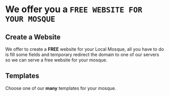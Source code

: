 # We offer you a `FREE WEBSITE FOR YOUR MOSQUE `

## Create a Website
We offer to create a **FREE** website for your Local Mosque, all you have to do is fill some fields and temporary redirect the domain to one of our servers so we can serve 
a free website for your mosque.

## Templates
Choose one of our **many** templates for your mosque. 
